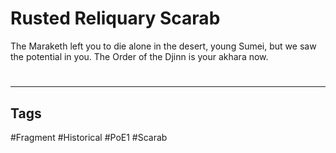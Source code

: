 # Rusted Reliquary Scarab
The Maraketh left you to die alone in the desert, young Sumei, but we saw the potential in you. The Order of the Djinn is your akhara now.

#
---
## Tags
#Fragment
#Historical 
#PoE1 
#Scarab 